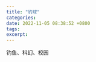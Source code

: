 ```yaml
---
title: "钓球"
categories: 
date: 2022-11-05 08:38:52 +0800
tags: 
excerpt: 
---
```




钓鱼、科幻、校园
















